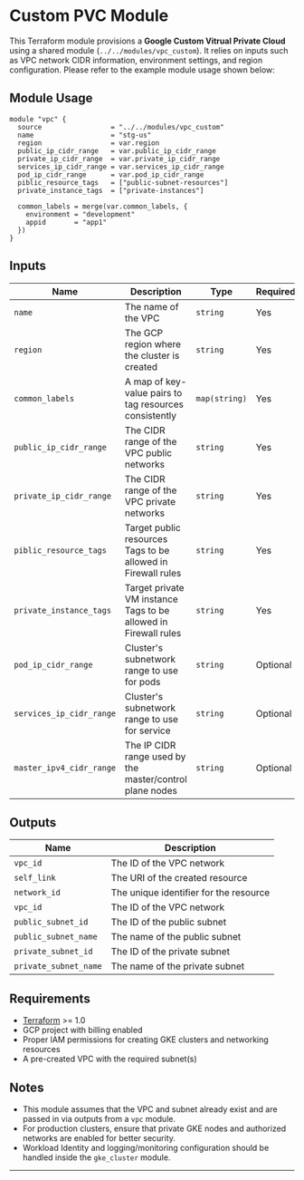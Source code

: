 # Custom PVC Module

This Terraform module provisions a **Google Custom Vitrual Private Cloud** using a shared module (`../../modules/vpc_custom`). It relies on inputs such as VPC network CIDR information, environment settings, and region configuration. Please refer to the example module usage shown below:

## Module Usage

```hcl
module "vpc" {
  source                 = "../../modules/vpc_custom"
  name                   = "stg-us"
  region                 = var.region
  public_ip_cidr_range   = var.public_ip_cidr_range
  private_ip_cidr_range  = var.private_ip_cidr_range
  services_ip_cidr_range = var.services_ip_cidr_range
  pod_ip_cidr_range      = var.pod_ip_cidr_range
  piblic_resource_tags   = ["public-subnet-resources"]
  private_instance_tags  = ["private-instances"]

  common_labels = merge(var.common_labels, {
    environment = "development"
    appid       = "app1"
  })
}
```

## Inputs

| Name                     | Description                                                       | Type          | Required |
|--------------------------|-------------------------------------------------------------------|---------------|----------|
| `name`                   | The name of the VPC                                               | `string`      | Yes      |
| `region`                 | The GCP region where the cluster is created                       | `string`      | Yes      |
| `common_labels`          | A map of key-value pairs to tag resources consistently            | `map(string)` | Yes      |
| `public_ip_cidr_range`   | The CIDR range of the VPC public networks                         | `string`      | Yes      |
| `private_ip_cidr_range`  | The CIDR range of the VPC private networks                        | `string`      | Yes      |
| `piblic_resource_tags`   | Target public resources Tags to be allowed in Firewall rules      | `string`      | Yes      |
| `private_instance_tags`  | Target private VM instance Tags to be allowed in Firewall rules   | `string`      | Yes      |
| `pod_ip_cidr_range`      | Cluster's subnetwork range to use for pods                        | `string`      | Optional |
| `services_ip_cidr_range` | Cluster's subnetwork range to use for service                     | `string`      | Optional |
| `master_ipv4_cidr_range` | The IP CIDR range used by the master/control plane nodes          | `string`      | Optional |


## Outputs

| Name                  | Description                            | 
|-----------------------|----------------------------------------|
| `vpc_id`              | The ID of the VPC network              |
| `self_link`           | The URI of the created resource        |
| `network_id`          | The unique identifier for the resource |
| `vpc_id`              | The ID of the VPC network              |
| `public_subnet_id`    | The ID of the public subnet            |
| `public_subnet_name`  | The name of the public subnet          | 
| `private_subnet_id`   | The ID of the private subnet           | 
| `private_subnet_name` | The name of the private subnet         |


## Requirements

- [Terraform](https://www.terraform.io/) >= 1.0
- GCP project with billing enabled
- Proper IAM permissions for creating GKE clusters and networking resources
- A pre-created VPC with the required subnet(s)


## Notes

- This module assumes that the VPC and subnet already exist and are passed in via outputs from a `vpc` module.
- For production clusters, ensure that private GKE nodes and authorized networks are enabled for better security.
- Workload Identity and logging/monitoring configuration should be handled inside the `gke_cluster` module.
---
